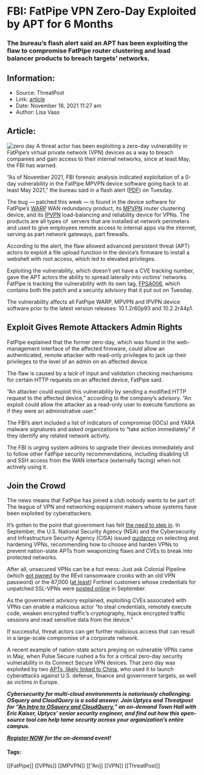 # FBI: FatPipe VPN Zero-Day Exploited by APT for 6 Months
### The bureau’s flash alert said an APT has been exploiting the flaw to compromise FatPipe router clustering and load balancer products to breach targets’ networks.

## Information:
+ Source: ThreatPost
+ Link: [article](https://kasperskycontenthub.com/threatpost-global/?p=176453)
+ Date: November 18, 2021  11:27 am
+ Author: Lisa Vaas


## Article:
![zero day](https://media.threatpost.com/wp-content/uploads/sites/103/2020/03/06103714/0day.jpg)
A threat actor has been exploiting a zero-day vulnerability in FatPipe’s virtual private network (VPN) devices as a way to breach companies and gain access to their internal networks, since at least May, the FBI has warned.


“As of November 2021, FBI forensic analysis indicated exploitation of a 0-day vulnerability in the FatPipe MPVPN device software going back to at least May 2021,” the bureau said in a flash alert ([PDF](https://www.ic3.gov/Media/News/2021/211117-2.pdf)) on Tuesday.


The bug — patched this week — is found in the device software for FatPipe’s [WARP](https://www.fatpipeinc.com/products/warp/index.php) WAN redundancy product, its [MPVPN](https://www.fatpipeinc.com/products/mpvpn/index.php) router clustering device, and its [IPVPN](https://www.fatpipeinc.com/products/ipvpn/index.php) load-balancing and reliability device for VPNs. The products are all types of  servers that are installed at network perimeters and used to give employees remote access to internal apps via the internet, serving as part network gateways, part firewalls.


According to the alert, the flaw allowed advanced persistent threat (APT) actors to exploit a file upload function in the device’s firmware to install a webshell with root access, which led to elevated privileges.


Exploiting the vulnerability, which doesn’t yet have a CVE tracking number, gave the APT actors the ability to spread laterally into victims’ networks. FatPipe is tracking the vulnerability with its own tag, [FPSA006](https://www.fatpipeinc.com/support/cve-list.php), which contains both the patch and a security advisory that it put out on Tuesday.


The vulnerability affects all FatPipe WARP, MPVPN and IPVPN device software prior to the latest version releases: 10.1.2r60p93 and 10.2.2r44p1.


Exploit Gives Remote Attackers Admin Rights
-------------------------------------------


FatPipe explained that the former zero-day, which was found in the web-management interface of the affected firmware, could allow an authenticated, remote attacker with read-only privileges to jack up their privileges to the level of an admin on an affected device.


The flaw is caused by a lack of input and validation checking mechanisms for certain HTTP requests on an affected device, FatPipe said.


“An attacker could exploit this vulnerability by sending a modified HTTP request to the affected device,” according to the company’s advisory. “An exploit could allow the attacker as a read-only user to execute functions as if they were an administrative user.”


The FBI’s alert included a list of indicators of compromise (IOCs) and YARA malware signatures and asked organizations to “take action immediately” if they identify any related network activity.


The FBI is urging system admins to upgrade their devices immediately and to follow other FatPipe security recommendations, including disabling UI and SSH access from the WAN interface (externally facing) when not actively using it.


Join the Crowd
--------------


The news means that FatPipe has joined a club nobody wants to be part of: The league of VPN and networking equipment makers whose systems have been exploited by cyberattackers.


It’s gotten to the point that government has felt [the need to step in](https://threatpost.com/vpns-nsa-cisa-guidance/175150/). In September, the U.S. National Security Agency (NSA) and the Cybersecurity and Infrastructure Security Agency (CISA) issued [guidance](https://www.nsa.gov/Press-Room/News-Highlights/Article/Article/2791320/nsa-cisa-release-guidance-on-selecting-and-hardening-remote-access-vpns/) on selecting and hardening VPNs, recommending how to choose and harden VPNs to prevent nation-state APTs from weaponizing flaws and CVEs to break into protected networks.


After all, unsecured VPNs can be a hot mess: Just ask Colonial Pipeline (which [got pwned](https://threatpost.com/darkside-pwned-colonial-with-old-vpn-password/166743/) by the REvil ransomware crooks with an old VPN password) or the 87,000 ([at least](https://www.bleepingcomputer.com/news/security/hackers-leak-passwords-for-500-000-fortinet-vpn-accounts/)) Fortinet customers whose credentials for unpatched SSL-VPNs were [posted online](https://threatpost.com/thousands-of-fortinet-vpn-account-credentials-leaked/169348/) in September.


As the government advisory explained, exploiting CVEs associated with VPNs can enable a malicious actor “to steal credentials, remotely execute code, weaken encrypted traffic’s cryptography, hijack encrypted traffic sessions and read sensitive data from the device.”


If successful, threat actors can get further malicious access that can result in a large-scale compromise of a corporate network.


A recent example of nation-state actors preying on vulnerable VPNs came in May, when Pulse Secure rushed a fix for a critical zero-day security vulnerability in its Connect Secure VPN devices. That zero day was exploited by two [APTs, likely linked to China](https://threatpost.com/pulse-secure-vpns-fix-critical-zero-day-bugs/165850/), who used it to launch cyberattacks against U.S. defense, finance and government targets, as well as victims in Europe.


***Cybersecurity for multi-cloud environments is notoriously challenging. OSquery and CloudQuery is a solid answer. Join Uptycs and Threatpost for “***[***An Intro to OSquery and CloudQuery***](https://bit.ly/3wf2vTP)***,” an on-demand Town Hall with Eric Kaiser, Uptycs’ senior security engineer, and find out how this open-source tool can help tame security across your organization’s entire campus.***


[***Register NOW***](https://bit.ly/3wf2vTP) ***for the on-demand event!***




#### Tags:
[[FatPipe]] [[VPNs]] [[MPVPN]] [[“An]] [[VPN]] [[ThreatPost]]
